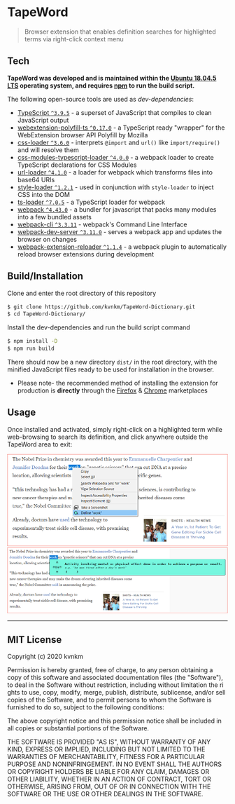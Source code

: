 # TapeWord

> Browser extension that enables definition searches for highlighted terms via right-click context menu

## Tech

**TapeWord was developed and is maintained within the [Ubuntu 18.04.5 LTS](https://releases.ubuntu.com/18.04/) operating system, and requires [npm](https://github.com/npm/cli) to run the build script.**

The following open-source tools are used as _dev-dependencies_:

- [TypeScript `^3.9.5`](https://github.com/microsoft/TypeScript) - a superset of JavaScript that compiles to clean JavaScript output
- [webextension-polyfill-ts `^0.17.0`](https://github.com/Lusito/webextension-polyfill-ts) - a TypeScript ready "wrapper" for the WebExtension browser API Polyfill by Mozilla
- [css-loader `^3.6.0`](https://github.com/webpack-contrib/css-loader) - interprets `@import` and `url()` like `import/require()` and will resolve them
- [css-modules-typescript-loader `^4.0.0`](https://github.com/seek-oss/css-modules-typescript-loader) - a webpack loader to create TypeScript declarations for CSS Modules
- [url-loader `^4.1.0`](https://github.com/webpack-contrib/url-loader) - a loader for webpack which transforms files into base64 URIs
- [style-loader `^1.2.1`](https://github.com/webpack-contrib/style-loader) - used in conjunction with `style-loader` to inject CSS into the DOM
- [ts-loader `^7.0.5`](https://github.com/TypeStrong/ts-loader) - a TypeScript loader for webpack
- [webpack `^4.43.0`](https://github.com/webpack/webpack) - a bundler for javascript that packs many modules into a few bundled assets
- [webpack-cli `^3.3.11`](https://github.com/webpack/webpack-cli) - webpack's Command Line Interface
- [webpack-dev-server `^3.11.0`](https://github.com/webpack/webpack-dev-server) - serves a webpack app and updates the browser on changes
- [webpack-extension-reloader `^1.1.4`](https://github.com/rubenspgcavalcante/webpack-extension-reloader) - a webpack plugin to automatically reload browser extensions during development

## Build/Installation

Clone and enter the root directory of this repository

```sh
$ git clone https://github.com/kvnkm/TapeWord-Dictionary.git
$ cd TapeWord-Dictionary/
```

Install the dev-dependencies and run the build script command

```sh
$ npm install -D
$ npm run build
```

There should now be a new directory `dist/` in the root directory, with the minified JavaScript files ready to be used for installation in the browser.

- Please note- the recommended method of installing the extension for production is **directly** through the [Firefox](https://addons.mozilla.org/en-US/firefox/addon/tapeword-dictionary/) & [Chrome](https://chrome.google.com/webstore/detail/tapeword-dictionary/hoodoonhemlcklmfgnfmajhnafdppmeg) marketplaces

## Usage

Once installed and activated, simply right-click on a highlighted term while web-browsing to search its definition, and click anywhere outside the TapeWord area to exit:

![context-menu](demo_assets/TapeWord-demo_menu.png)
![definition](demo_assets/TapeWord-demo_definition.png)

---

## MIT License

Copyright (c) 2020 kvnkm

Permission is hereby granted, free of charge, to any person obtaining a copy
of this software and associated documentation files (the "Software"), to deal
in the Software without restriction, including without limitation the ri ghts
to use, copy, modify, merge, publish, distribute, sublicense, and/or sell
copies of the Software, and to permit persons to whom the Software is
furnished to do so, subject to the following conditions:

The above copyright notice and this permission notice shall be included in all
copies or substantial portions of the Software.

THE SOFTWARE IS PROVIDED "AS IS", WITHOUT WARRANTY OF ANY KIND, EXPRESS OR
IMPLIED, INCLUDING BUT NOT LIMITED TO THE WARRANTIES OF MERCHANTABILITY,
FITNESS FOR A PARTICULAR PURPOSE AND NONINFRINGEMENT. IN NO EVENT SHALL THE
AUTHORS OR COPYRIGHT HOLDERS BE LIABLE FOR ANY CLAIM, DAMAGES OR OTHER
LIABILITY, WHETHER IN AN ACTION OF CONTRACT, TORT OR OTHERWISE, ARISING FROM,
OUT OF OR IN CONNECTION WITH THE SOFTWARE OR THE USE OR OTHER DEALINGS IN THE
SOFTWARE.
